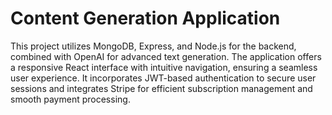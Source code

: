 # Content Generation Application

This project utilizes MongoDB, Express, and Node.js for the backend, combined with OpenAI for advanced text generation.
The application offers a responsive React interface with intuitive navigation, ensuring a seamless user experience. 
It incorporates JWT-based authentication to secure user sessions and integrates Stripe for efficient subscription management and smooth payment processing.
